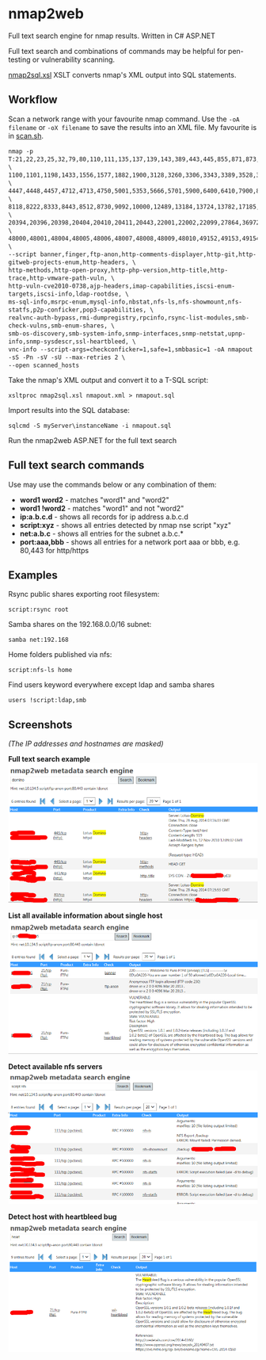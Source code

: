 # nmap2web
Full text search engine for nmap results. Written in C# ASP.NET

Full text search and combinations of commands may be helpful for pen-testing or vulnerability scanning. 

[nmap2sql.xsl](nmap2sql.xsl) XSLT converts nmap's XML output into SQL statements.

## Workflow

Scan a network range with your favourite nmap command. Use the `-oA filename` or `-oX filename` to save the results into an XML file.
My favourite is in [scan.sh](scan.sh).
  
    nmap -p T:21,22,23,25,32,79,80,110,111,135,137,139,143,389,443,445,855,871,873,993,995,1090,1098,1099, \     
    1100,1101,1198,1433,1556,1577,1882,1900,3128,3260,3306,3343,3389,3528,3873,4095,4105,4444,4445,4446, \
    4447,4448,4457,4712,4713,4750,5001,5353,5666,5701,5900,6400,6410,7900,8000,8001,8005,8009,8080,8083, \
    8118,8222,8333,8443,8512,8730,9092,10000,12489,13184,13724,13782,17185,18080,20080,20389,20390,20391, \
    20394,20396,20398,20404,20410,20411,20443,22001,22002,22099,27864,36972,44441,44442,44443,44444,47001, \
    48000,48001,48004,48005,48006,48007,48008,48009,48010,49152,49153,49154,52752,U:161 \
    --script banner,finger,ftp-anon,http-comments-displayer,http-git,http-gitweb-projects-enum,http-headers, \
    http-methods,http-open-proxy,http-php-version,http-title,http-trace,http-vmware-path-vuln, \
    http-vuln-cve2010-0738,ajp-headers,imap-capabilities,iscsi-enum-targets,iscsi-info,ldap-rootdse, \
    ms-sql-info,msrpc-enum,mysql-info,nbstat,nfs-ls,nfs-showmount,nfs-statfs,p2p-conficker,pop3-capabilities, \
    realvnc-auth-bypass,rmi-dumpregistry,rpcinfo,rsync-list-modules,smb-check-vulns,smb-enum-shares, \
    smb-os-discovery,smb-system-info,snmp-interfaces,snmp-netstat,upnp-info,snmp-sysdescr,ssl-heartbleed, \
    vnc-info --script-args=checkconficker=1,safe=1,smbbasic=1 -oA nmapout -sS -Pn -sV -sU --max-retries 2 \
    --open scanned_hosts

Take the nmap's XML output and convert it to a T-SQL script:

    xsltproc nmap2sql.xsl nmapout.xml > nmapout.sql
  
Import results into the SQL database:

    sqlcmd -S myServer\instanceName -i nmapout.sql

Run the nmap2web ASP.NET for the full text search

## Full text search commands

Use may use the commands below or any combination of them:

- **word1 word2** - matches "word1" and "word2"
- **word1 !word2** - matches "word1" and not "word2"
- **ip:a.b.c.d** - shows all records for ip address a.b.c.d
- **script:xyz** - shows all entries detected by nmap nse script "xyz"
- **net:a.b.c** - shows all entries for the subnet a.b.c.\*
- **port:aaa,bbb** - shows all entries for a network port aaa or bbb, e.g. 80,443 for http/https

## Examples

Rsync public shares exporting root filesystem:

    script:rsync root

Samba shares on the 192.168.0.0/16 subnet:

    samba net:192.168
  
Home folders published via nfs:

    script:nfs-ls home

Find users keyword everywhere except ldap and samba shares

    users !script:ldap,smb


## Screenshots 

_(The IP addresses and hostnames are masked)_

__Full text search example__
![fulltext.png](images/screen_fulltext.png)

__List all available information about single host__
![ip.png](images/screen_ip.png)

__Detect available nfs servers__
![detectnfs.png](images/screen_detectnfs.png)

__Detect host with heartbleed bug__
![detectheartbleed.png](images/screen_detectheartbleed.png)
